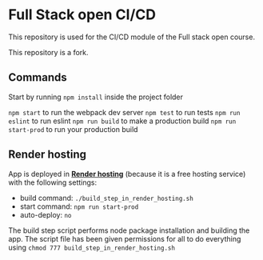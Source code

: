 # Full Stack open CI/CD

This repository is used for the CI/CD module of the Full stack open course.

This repository is a fork.

## Commands

Start by running `npm install` inside the project folder

`npm start` to run the webpack dev server
`npm test` to run tests
`npm run eslint` to run eslint
`npm run build` to make a production build
`npm run start-prod` to run your production build

## Render hosting

App is deployed in **[Render hosting](https://dashboard.render.com)** (because it is a free hosting service) with the following settings:

- build command: `./build_step_in_render_hosting.sh`
- start command: `npm run start-prod`
- auto-deploy: `no`

The build step script performs node package installation and building the app. The script file has been given permissions for all to do everything using
`chmod 777 build_step_in_render_hosting.sh`
